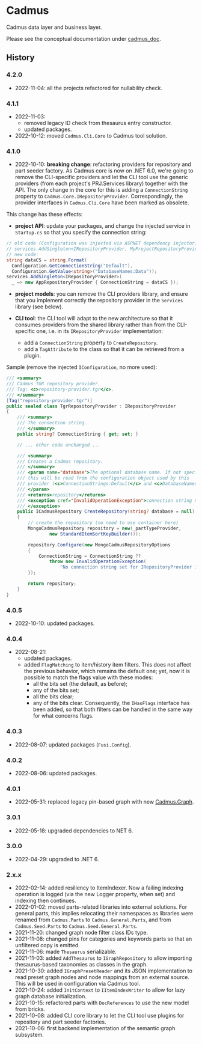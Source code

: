 # Cadmus

Cadmus data layer and business layer.

Please see the conceptual documentation under [cadmus_doc](https://github.com/vedph/cadmus_doc).

## History

### 4.2.0

- 2022-11-04: all the projects refactored for nullability check.

### 4.1.1

- 2022-11-03:
  - removed legacy ID check from thesaurus entry constructor.
  - updated packages.
- 2022-10-12: moved `Cadmus.Cli.Core` to Cadmus tool solution.

### 4.1.0

- 2022-10-10: **breaking change**: refactoring providers for repository and part seeder factory. As Cadmus core is now on .NET 6.0, we're going to remove the CLI-specific providers and let the CLI tool use the generic providers (from each project's PRJ.Services library) together with the API. The only change in the core for this is adding a `ConnectionString` property to `Cadmus.Core.IRepositoryProvider`. Correspondingly, the provider interfaces in `Cadmus.Cli.Core` have been marked as obsolete.

This change has these effects:

- **project API**: update your packages, and change the injected service in `Startup.cs` so that you specify the connection string:

```cs
// old code (Configuration was injected via ASPNET dependency injector):
// services.AddSingleton<IRepositoryProvider, MyProjectRepositoryProvider>();
// new code:
string dataCS = string.Format(
  Configuration.GetConnectionString("Default"),
  Configuration.GetValue<string>("DatabaseNames:Data"));
services.AddSingleton<IRepositoryProvider>(
  _ => new AppRepositoryProvider { ConnectionString = dataCS });
```

- **project models**: you can remove the CLI providers library, and ensure that you implement correctly the repository provider in the `Services` library (see below).

- **CLI tool**: the CLI tool will adapt to the new architecture so that it consumes providers from the shared library rather than from the CLI-specific one, i.e. in its `IRepositoryProvider` implementation:
  - add a `ConnectionString` property to `CreateRepository`.
  - add a `TagAttribute` to the class so that it can be retrieved from a plugin.

Sample (remove the injected `IConfiguration`, no more used):

```cs
/// <summary>
/// Cadmus TGR repository provider.
/// Tag: <c>repository-provider.tgr</c>.
/// </summary>
[Tag("repository-provider.tgr")]
public sealed class TgrRepositoryProvider : IRepositoryProvider
{
    /// <summary>
    /// The connection string.
    /// </summary>
    public string? ConnectionString { get; set; }

    // ... other code unchanged ...

    /// <summary>
    /// Creates a Cadmus repository.
    /// </summary>
    /// <param name="database">The optional database name. If not specified,
    /// this will be read from the configuration object used by this
    /// provider (<c>ConnectionStrings:Default</c> and <c>DatabaseNames:Data</c>).
    /// </param>
    /// <returns>repository</returns>
    /// <exception cref="InvalidOperationException">connection string not set
    /// </exception>
    public ICadmusRepository CreateRepository(string? database = null)
    {
        // create the repository (no need to use container here)
        MongoCadmusRepository repository = new(_partTypeProvider,
                new StandardItemSortKeyBuilder());

        repository.Configure(new MongoCadmusRepositoryOptions
        {
            ConnectionString = ConnectionString ??
                throw new InvalidOperationException(
                    "No connection string set for IRepositoryProvider implementation")
        });

        return repository;
    }
}
```

### 4.0.5

- 2022-10-10: updated packages.

### 4.0.4

- 2022-08-21:
  - updated packages.
  - added `FlagMatching` to item/history item filters. This does not affect the previous behavior, which remains the default one; yet, now it is possible to match the flags value with these modes:
    - all the bits set (the default, as before);
    - any of the bits set;
    - all the bits clear;
    - any of the bits clear.
Consequently, the `IHasFlags` interface has been added, so that both filters can be handled in the same way for what concerns flags.

### 4.0.3

- 2022-08-07: updated packages (`Fusi.Config`).

### 4.0.2

- 2022-08-06: updated packages.

### 4.0.1

- 2022-05-31: replaced legacy pin-based graph with new [Cadmus.Graph](https://github.com/vedph/cadmus-graph).

### 3.0.1

- 2022-05-18: upgraded dependencies to NET 6.

### 3.0.0

- 2022-04-29: upgraded to .NET 6.

### 2.x.x

- 2022-02-14: added resiliency to ItemIndexer. Now a failing indexing operation is logged (via the new Logger property, when set) and indexing then continues.
- 2022-01-02: moved parts-related libraries into external solutions. For general parts, this implies relocating their namespaces as libraries were renamed from `Cadmus.Parts` to `Cadmus.General.Parts`, and from `Cadmus.Seed.Parts` to `Cadmus.Seed.General.Parts`.
- 2021-11-20: changed graph node filter class IDs type.
- 2021-11-08: changed pins for categories and keywords parts so that an unfiltered copy is emitted.
- 2021-11-06: made `Thesaurus` serializable.
- 2021-11-03: added `AddThesaurus` to `IGraphRepository` to allow importing thesaurus-based taxonomies as classes in the graph.
- 2021-10-30: added `IGraphPresetReader` and its JSON implementation to read preset graph nodes and node mappings from an external source. This will be used in configuration via Cadmus tool.
- 2021-10-24: added `InitContext` to `IItemIndexWriter` to allow for lazy graph database initialization.
- 2021-10-15: refactored parts with `DocReferences` to use the new model from bricks.
- 2021-10-08: added CLI core library to let the CLI tool use plugins for repository and part seeder factories.
- 2021-10-06: first backend implementation of the semantic graph subsystem.
